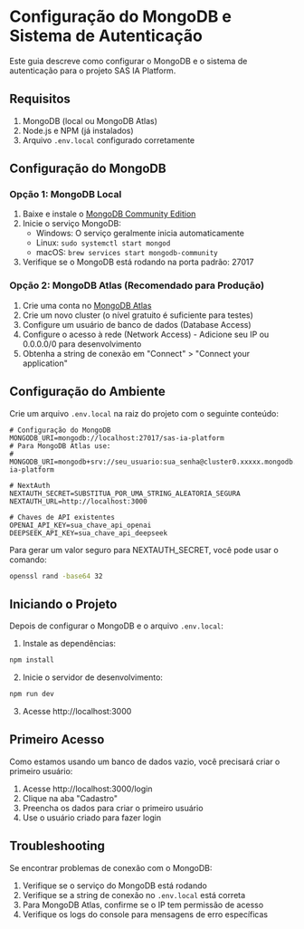 # Configuração do MongoDB e Sistema de Autenticação

Este guia descreve como configurar o MongoDB e o sistema de autenticação para o projeto SAS IA Platform.

## Requisitos

1. MongoDB (local ou MongoDB Atlas)
2. Node.js e NPM (já instalados)
3. Arquivo `.env.local` configurado corretamente

## Configuração do MongoDB

### Opção 1: MongoDB Local

1. Baixe e instale o [MongoDB Community Edition](https://www.mongodb.com/try/download/community)
2. Inicie o serviço MongoDB:
   - Windows: O serviço geralmente inicia automaticamente
   - Linux: `sudo systemctl start mongod`
   - macOS: `brew services start mongodb-community`
3. Verifique se o MongoDB está rodando na porta padrão: 27017

### Opção 2: MongoDB Atlas (Recomendado para Produção)

1. Crie uma conta no [MongoDB Atlas](https://www.mongodb.com/cloud/atlas/register)
2. Crie um novo cluster (o nível gratuito é suficiente para testes)
3. Configure um usuário de banco de dados (Database Access)
4. Configure o acesso à rede (Network Access) - Adicione seu IP ou 0.0.0.0/0 para desenvolvimento
5. Obtenha a string de conexão em "Connect" > "Connect your application"

## Configuração do Ambiente

Crie um arquivo `.env.local` na raiz do projeto com o seguinte conteúdo:

```
# Configuração do MongoDB
MONGODB_URI=mongodb://localhost:27017/sas-ia-platform
# Para MongoDB Atlas use:
# MONGODB_URI=mongodb+srv://seu_usuario:sua_senha@cluster0.xxxxx.mongodb.net/sas-ia-platform

# NextAuth
NEXTAUTH_SECRET=SUBSTITUA_POR_UMA_STRING_ALEATORIA_SEGURA
NEXTAUTH_URL=http://localhost:3000

# Chaves de API existentes
OPENAI_API_KEY=sua_chave_api_openai
DEEPSEEK_API_KEY=sua_chave_api_deepseek
```

Para gerar um valor seguro para NEXTAUTH_SECRET, você pode usar o comando:
```bash
openssl rand -base64 32
```

## Iniciando o Projeto

Depois de configurar o MongoDB e o arquivo `.env.local`:

1. Instale as dependências:
```bash
npm install
```

2. Inicie o servidor de desenvolvimento:
```bash
npm run dev
```

3. Acesse http://localhost:3000

## Primeiro Acesso

Como estamos usando um banco de dados vazio, você precisará criar o primeiro usuário:

1. Acesse http://localhost:3000/login
2. Clique na aba "Cadastro"
3. Preencha os dados para criar o primeiro usuário
4. Use o usuário criado para fazer login

## Troubleshooting

Se encontrar problemas de conexão com o MongoDB:

1. Verifique se o serviço do MongoDB está rodando
2. Verifique se a string de conexão no `.env.local` está correta
3. Para MongoDB Atlas, confirme se o IP tem permissão de acesso
4. Verifique os logs do console para mensagens de erro específicas 